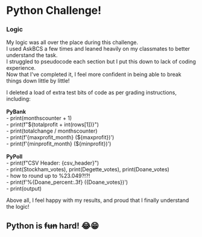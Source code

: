 # Python Challenge!

### Logic
<p>My logic was all over the place during this challenge.
</br>
I used AskBCS a few times and leaned heavily on my classmates to better understand the task. 
</br>
I struggled to pseudocode each section but I put this down to lack of coding experience.
</br>
Now that I've completed it, I feel more confident in being able to break things down little by little!
</p>

<p>
I deleted a load of extra test bits of code as per grading instructions, including:
</br>
</br> <strong>PyBank</strong>
</br> - print(monthscounter + 1)
</br> - print(f"${totalprofit + int(rows[1])}")
</br> - print(totalchange / monthscounter)
</br> - print(f'{maxprofit_month} (${maxprofit})')
</br> - print(f'{minprofit_month} (${minprofit})')
</br>
</br> <strong>PyPoll</strong>
</br> - print(f"CSV Header: {csv_header}")
</br> - print(Stockham_votes), print(Degette_votes), print(Doane_votes)
</br> - how to round up to %23.049?!?!
</br> - print(f'%{Doane_percent:.3f} ({Doane_votes})')
</br> - print(output)
</p>

<p>Above all, I feel happy with my results, and proud that I finally understand the logic!</p>

## Python is <s>fun</s> hard! 😂😁